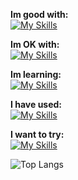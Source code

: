 **Im good with:** <br>
[![My Skills](https://skillicons.dev/icons?i=godot,py,svelte)](https://github.com/cyteon)

**Im OK with:** <br>
[![My Skills](https://skillicons.dev/icons?i=js,mongodb,tailwindcss,linux,vercel,go,ts)](https://github.com/cyteon)

**Im learning:** <br>
[![My Skills](https://skillicons.dev/icons?i=cs,unreal,rust,nextjs,react)](https://github.com/cyteon)

**I have used:** <br>
[![My Skills](https://skillicons.dev/icons?i=java,firebase)](https://github.com/cyteon)

**I want to try:** <br>
[![My Skills](https://skillicons.dev/icons?i=bevy,pytorch,cpp)](https://github.com/cyteon)

![Top Langs](https://cyteon-github-readme-stats.vercel.app/api/top-langs/?username=cyteon&layout=donut-vertical&exclude_repo=github-readme-stats,forge-serverlogger,skill-icons&langs_count=8)

